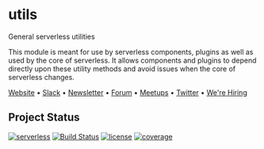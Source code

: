 # utils

General serverless utilities

This module is meant for use by serverless components, plugins as well as used by the core of serverless. It allows components and plugins to depend directly upon these utility methods and avoid issues when the core of serverless changes.

[Website](http://www.serverless.com) • [Slack](https://join.slack.com/t/serverless-contrib/shared_invite/enQtNDI4MjM3MTIwMTgzLTE3Y2RkOTY1YTY1MTE0ZjA0YTBhYjA2NzNiMGUwODNlYWFjNjE3YTE1OGFjZjFiNmE1NTgzM2NjYzc5ZTNhM2Q) • [Newsletter](http://eepurl.com/b8dv4P) • [Forum](http://forum.serverless.com) • [Meetups](http://serverlessmeetups.com) • [Twitter](https://twitter.com/goserverless) • [We're Hiring](https://serverless.com/company/jobs/)

## Project Status
[![serverless](http://public.serverless.com/badges/v3.svg)](http://www.serverless.com)
[![Build Status](https://travis-ci.org/serverless/utils.svg?branch=master)](https://travis-ci.org/serverless/utils)
[![license](https://img.shields.io/npm/l/@serverless/utils.svg)](https://www.npmjs.com/package/@serverless/utils)
[![coverage](https://img.shields.io/codecov/c/github/serverless/utils.svg)](https://codecov.io/gh/serverless/utils)
